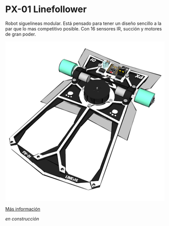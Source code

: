 # PX-01 Linefollower

Robot siguelineas modular. Está pensado para tener un diseño sencillo a la par que lo mas competitivo posible. Con 16 sensores IR, succión y motores de gran poder.

[![PX-01](./images/px-01_05.png "PX-01")]("PX-01")

[Más información](http://oprobots.github.io/tienda/kits/px-01 "Más información y conjunta")

*en construcción*